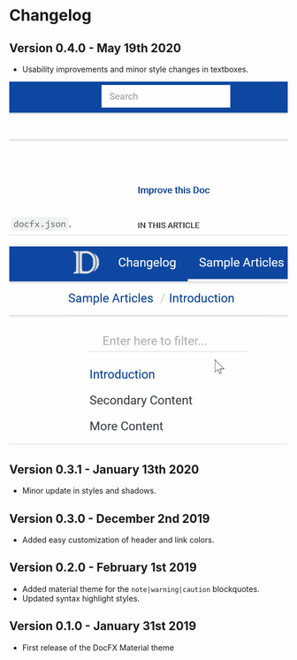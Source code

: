 # Changelog

## Version 0.4.0 - May 19th 2020

- Usability improvements and minor style changes in textboxes.

<img src="./images/index/docfx-search.gif" alt="Search highlights" class="small-image"/>

<br/>
<br/>

<img src="./images/index/docfx-filter.gif" alt="Filter highlights" class="small-image"/>


## Version 0.3.1 - January 13th 2020

- Minor update in styles and shadows.

## Version 0.3.0 - December 2nd 2019

- Added easy customization of header and link colors.

## Version 0.2.0 - February 1st 2019

- Added material theme for the `note|warning|caution` blockquotes.
- Updated syntax highlight styles.

## Version 0.1.0 - January 31st 2019

- First release of the DocFX Material theme
